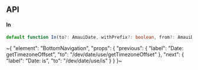 

## API

#### In

```ts
default function In(to?: AmauiDate, withPrefix?: boolean, from?: AmauiDate): string;
```


~{
  "element": "BottomNavigation",
  "props": {
    "previous": {
      "label": "Date: getTimezoneOffset",
      "to": "/dev/date/use/getTimezoneOffset"
    },
    "next": {
      "label": "Date: is",
      "to": "/dev/date/use/is"
    }
  }
}~
